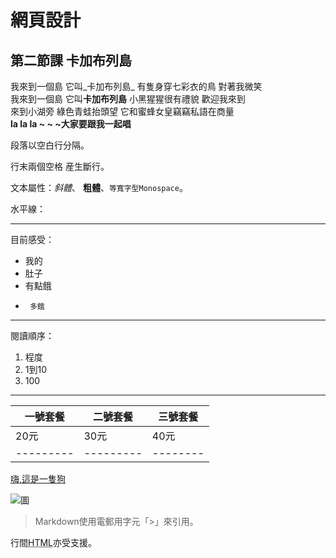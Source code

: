 網頁設計
=======

## 第二節課 卡加布列島
  
我來到一個島 它叫_卡加布列島_ 有隻身穿七彩衣的鳥 對著我微笑  
我來到一個島 它叫**卡加布列島** 小黑猩猩很有禮貌 歡迎我來到  
來到小湖旁 綠色青蛙抬頭望 它和蜜蜂女皇竊竊私語在商量  
**la la la ~ ~ ~大家要跟我一起唱**  
 
段落以空白行分隔。

行末兩個空格  産生斷行。

文本屬性：_斜體_、
**粗體**、`等寬字型Monospace`。

水平線：

---

目前感受：

  * 我的
  * 肚子
  * 有點餓
  *      多餓
***
閱讀順序：

  1. 程度
  2. 1到10
  3. 100
***  
| 一號套餐 |二號套餐 | 三號套餐|
|---------|--------|---------|
| 20元    | 30元   | 40元    |
|---------|---------|--------|

[嗨,這是一隻狗](https://i2.wp.com/5b0988e595225.cdn.sohucs.com/images/20180720/75740172688c40bbabbb929b7ad492c6.jpeg?w)

![圖](https://1.bp.blogspot.com/_Ia4k16d7RUw/SOxJ17NfV8I/AAAAAAAAAG0/nPpc9w59otk/s400/%E6%B5%B7%E7%B6%BF%E5%AF%B6%E5%AF%B6.bmp)

> Markdown使用電郵用字元「>」來引用。

行間<abbr title="Hypertext Markup Language">HTML</abbr>亦受支援。


